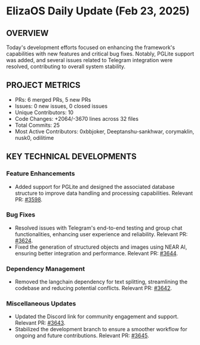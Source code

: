 # ElizaOS Daily Update (Feb 23, 2025)

## OVERVIEW

Today's development efforts focused on enhancing the framework's capabilities with new features and critical bug fixes. Notably, PGLite support was added, and several issues related to Telegram integration were resolved, contributing to overall system stability.

## PROJECT METRICS

- PRs: 6 merged PRs, 5 new PRs
- Issues: 0 new issues, 0 closed issues
- Unique Contributors: 10
- Code Changes: +2064/-3670 lines across 32 files
- Total Commits: 25
- Most Active Contributors: 0xbbjoker, Deeptanshu-sankhwar, corymaklin, nusk0, odilitime

## KEY TECHNICAL DEVELOPMENTS

### Feature Enhancements

- Added support for PGLite and designed the associated database structure to improve data handling and processing capabilities. Relevant PR: [#3598](https://github.com/elizaos/eliza/pull/3598).

### Bug Fixes

- Resolved issues with Telegram's end-to-end testing and group chat functionalities, enhancing user experience and reliability. Relevant PR: [#3624](https://github.com/elizaos/eliza/pull/3624).
- Fixed the generation of structured objects and images using NEAR AI, ensuring better integration and performance. Relevant PR: [#3644](https://github.com/elizaos/eliza/pull/3644).

### Dependency Management

- Removed the langchain dependency for text splitting, streamlining the codebase and reducing potential conflicts. Relevant PR: [#3642](https://github.com/elizaos/eliza/pull/3642).

### Miscellaneous Updates

- Updated the Discord link for community engagement and support. Relevant PR: [#3643](https://github.com/elizaos/eliza/pull/3643).
- Stabilized the development branch to ensure a smoother workflow for ongoing and future contributions. Relevant PR: [#3645](https://github.com/elizaos/eliza/pull/3645).
